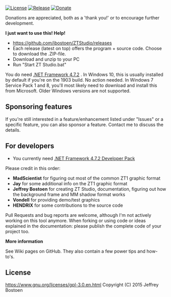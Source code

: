 
[![License](https://img.shields.io/github/license/jbostoen/ZTStudio)](https://github.com/jbostoen/ZTStudio/blob/master/license.md)
[![Release](https://img.shields.io/github/release/jbostoen/ZTStudio)](https://github.com/jbostoen/ZTStudio/releases)
[![Donate](https://img.shields.io/badge/Donate-PayPal-green.svg)](https://www.paypal.me/jbostoen)

Donations are appreciated, both as a 'thank you!' or to encourage further development.

**I just want to use this! Help!**
* https://github.com/jbostoen/ZTStudio/releases
* Each release (latest on top) offers the program + source code. Choose to download the .ZIP-file.
* Download and unzip to your PC
* Run "Start ZT Studio.bat"

You do need [.NET Framework 4.7.2](https://dotnet.microsoft.com/download/visual-studio-sdks) .
In Windows 10, this is usually installed by default if you're on the 1903 build. No action needed.
In Windows 7 Service Pack 1 and 8, you'll most likely need to download and install this from Microsoft.
Older Windows versions are not supported.

## Sponsoring features
If you're still interested in a feature/enhancement listed under "Issues" or a specific feature, you can also sponsor a feature. Contact me to discuss the details.


## For developers

* You currently need [.NET Framework 4.7.2 Developer Pack](https://dotnet.microsoft.com/download/visual-studio-sdks)

Please credit in this order:
* **MadScientist** for figuring out most of the common ZT1 graphic format
* **Jay** for some additional info on the ZT1 graphic format
* **Jeffrey Bostoen** for creating ZT Studio, documentation, figuring out how the background frame and MM shadow format works
* **Vondell** for providing demo/test graphics
* **HENDRIX** for some contributions to the source code

Pull Requests and bug reports are welcome, although I'm not actively working on this tool anymore. 
When forking or using code or ideas explained in the documentation: please publish the complete code of your project too.

**More information**

See Wiki pages on GitHub.
They also contain a few power tips and how-to's. 


## License
https://www.gnu.org/licenses/gpl-3.0.en.html
Copyright (C) 2015 Jeffrey Bostoen
